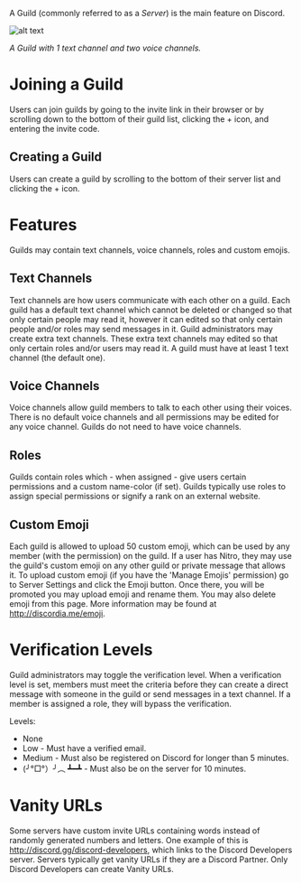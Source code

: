 <!-- TITLE: Guild -->
<!-- SUBTITLE: A quick summary of Guilds -->
A Guild (commonly referred to as a *Server*) is the main feature on Discord.


![alt text](http://i.imgur.com/ChQcUuc.png?2 "Guild")

*A Guild with 1 text channel and two voice channels.*

# Joining a Guild
Users can join guilds by going to the invite link in their browser or by scrolling down to the bottom of their guild list, clicking the + icon, and entering the invite code.
## Creating a Guild
Users can create a guild by scrolling to the bottom of their server list and clicking the + icon.

# Features
Guilds may contain text channels, voice channels, roles and custom emojis.
## Text Channels
Text channels are how users communicate with each other on a guild. Each guild has a default text channel which cannot be deleted or changed so that only certain people may read it, however it can edited so that only certain people and/or roles may send messages in it. Guild administrators may create extra text channels. These extra text channels may edited so that only certain roles and/or users may read it. A guild must have at least 1 text channel (the default one).
## Voice Channels
Voice channels allow guild members to talk to each other using their voices. There is no default voice channels and all permissions may be edited for any voice channel. Guilds do not need to have voice channels.
## Roles
Guilds contain roles which - when assigned - give users certain permissions and a custom name-color (if set). Guilds typically use roles to assign special permissions or signify a rank on an external website.

## Custom Emoji
Each guild is allowed to upload 50 custom emoji, which can be used by any member (with the permission) on the guild. If a user has Nitro, they may use the guild's custom emoji on any other guild or private message that allows it. To upload custom emoji (if you have the 'Manage Emojis' permission) go to Server Settings and click the Emoji button. Once there, you will be promoted you may upload emoji and rename them. You may also delete emoji from this page. More information may be found at http://discordia.me/emoji.
# Verification Levels
Guild administrators may toggle the verification level. When a verification level is set, members must meet the criteria before they can create a direct message with someone in the guild or send messages in a text channel. If a member is assigned a role, they will bypass the verification.

Levels:
* None
* Low - Must have a verified email.
* Medium - Must also be registered on Discord for longer than 5 minutes.
* (╯°□°）╯︵ ┻━┻ - Must also be on the server for 10 minutes.

# Vanity URLs
Some servers have custom invite URLs containing words instead of randomly generated numbers and letters. One example of this is http://discord.gg/discord-developers, which links to the Discord Developers server. Servers typically get vanity URLs if they are a Discord Partner. Only Discord Developers can create Vanity URLs.